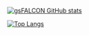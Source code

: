 [![gsFALCON GitHub stats](https://github-readme-stats.vercel.app/api?username=gsfalcon&theme=swift&show_icons=true&hide_border=true)](https://github.com/gsfalcon)

[![Top Langs](https://github-readme-stats.vercel.app/api/top-langs/?username=gsfalcon&layout=compact&theme=swift&hide_border=true)](https://github.com/gsfalcon)

